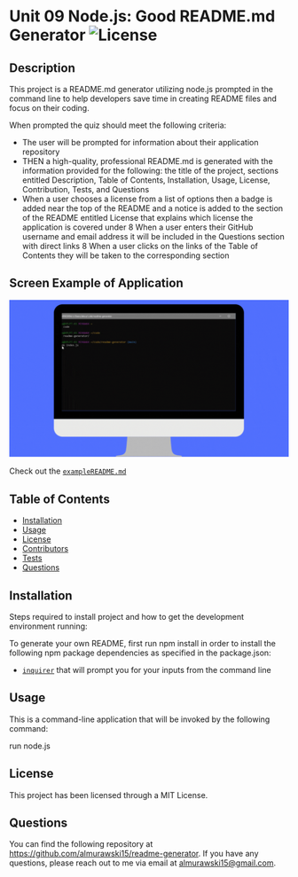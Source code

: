 # Unit 09 Node.js: Good README.md Generator ![License](https://img.shields.io/badge/License-MIT-yellow.svg)

## Description

This project is a README.md generator utilizing node.js prompted in the command line to help developers save time in creating README files and focus on their coding.

When prompted the quiz should meet the following criteria:

* The user will be prompted for information about their application repository
* THEN a high-quality, professional README.md is generated with the information provided for the following: the title of the project, sections entitled Description, Table of Contents, Installation, Usage, License, Contribution, Tests, and Questions
* When a user chooses a license from a list of options then a badge is added near the top of the README and a notice is added to the section of the README entitled License that explains which license the application is covered under
8 When a user enters their GitHub username and email address it will be included in the Questions section with direct links
8 When a user clicks on the links of the Table of Contents they will be taken to the corresponding section

## Screen Example of Application

![Gif demo of README-generator](readme_gif.gif)

Check out the [`exampleREADME.md`](https://github.com/almurawski15/readme-generator/blob/main/exampleREADME.md)

## Table of Contents

- [Installation](#Installation)
- [Usage](#Usage)
- [License](#License)
- [Contributors](#Contribution)
- [Tests](#Tests)
- [Questions](#Questions)

## Installation

Steps required to install project and how to get the development environment running:

To generate your own README, first run npm install in order to install the following npm package dependencies as specified in the package.json:

* [`inquirer`](https://www.npmjs.com/package/inquirer) that will prompt you for your inputs from the command line


## Usage 

This is a command-line application that will be invoked by the following command:

run node.js 

## License

This project has been licensed through a MIT License.


## Questions

You can find the following repository at https://github.com/almurawski15/readme-generator. If you have any questions, please reach out to me via email at almurawski15@gmail.com.